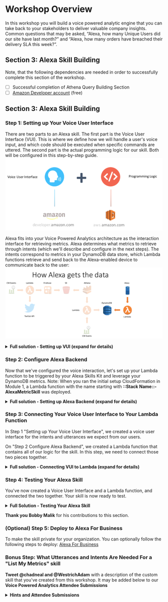 # Workshop Overview
In this workshop you will build a voice powered analytic engine that you can take back to your stakeholders to deliver valuable company insights.   Common questions that may be asked, “Alexa, how many Unique Users did our site have last month?” and “Alexa, how many orders have breached their delivery SLA this week?”.

## Section 3: Alexa Skill Building

Note, that the following dependencies are needed in order to successfully complete this section of the workshop.

- [ ] Successful completion of Athena Query Building Section
- [ ] [Amazon Developer account](http://developer.amazon.com/) (free)

## Section 3: Alexa Skill Building
### Step 1: Setting up Your Voice User Interface
There are two parts to an Alexa skill. The first part is the Voice User Interface (VUI). This is where we define how we will handle a user's voice input, and which code should be executed when specific commands are uttered. The second part is the actual programming logic for our skill.   Both will be configured in this step-by-step guide.
![](./media/images/Alexa_Arch.png)

Alexa fits into your Voice Powered Analytics architecture as the interaction interface for retrieving metrics.  Alexa determines what metrics to retrieve through intents (which we'll describe and configure in the next steps).  The intents correspond to metrics in your DynamoDB data store, which Lambda functions retrieve and send back to the Alexa-enabled device to communicate back to the user:
![](./media/images/Alexa_Arch2.png)
<details>
<summary><strong>Full solution - Setting up VUI (expand for details)</strong></summary>

1.	Go to the [Amazon Developer Portal](http://developer.amazon.com/)
2.	Click the **Alexa button** on the left portion of the screen.

![](./media/images/Alexa_Lab_v2_1.png)

3.	In the top-right corner of the screen, **click the Sign In button**. (If you don't already have an account, you will be able to create a new one for free.)
4.	Once you have signed in, on the Alexa page, **click the Alexa Skills Kit button**, which is what we'll use to create our custom skill.

![](./media/images/Alexa_Lab_v2_2.png)

5.	Next **Click on Start a Skill Button**

![](./media/images/Alexa_Lab_v2_3.png)

6.	Click on Create Skill button to start creating a custom skill.

![](./media/images/Alexa_Lab_v2_4.png)

7.	Type in the **Skill name** *Voice Powered Analytics*, Select the **Custom** button and finally click the **Create Skill** button:

![](./media/images/Alexa_Lab_v2_5.png)


8.	Select the option **Start From Scratch**,then select the **Choose** button in the top righthand corner:

![](./media/images/Alexa_Lab_v2_6.png)


9.	Next, **Click on 1. Invocation Name >**

![](./media/images/Alexa_Lab_v2_8.png)

10.	Ensure the skill innvocation name is entered (if not, type:) **voice powered analytics*** (all lower case)

![](./media/images/Alexa_Lab_v2_9.png)

11.	**Click on + Add button** next to Intent.

![](./media/images/Alexa_Lab_v2_10.png)

12.	**Type the custom tntent name** *WhatsMyMetric* and **click Create Custom Intent button**

![](./media/images/Alexa_Lab_v2_11.png)

13.	Next we're going Add utterances to our intent. This triggers an invoke of your intent through your user's voice. You'll want to add a few different variations based upon how users will interact with the different types of metrics available to query.
- **Type the *What’s my {metric}*** (ignore the popup box) and **Click + sign** to add the utterance.

![](./media/images/Alexa_Lab_v2_12.png)

14.	Now we'll configure our Slots. Slots allow you to parameterize different variable attributes when invoking your intent. For this workshop, the slot will be our metric(s) that we've created with the Athena query. This is why we've put the {metric} slot name in our utterances.
- **Click on + Add** on the left menu, next to Slot.

![](./media/images/Alexa_Lab_v2_13.png)

- **Type *available_metrics*** and **click Create custom slot type**

![](./media/images/Alexa_Lab_v2_14.png)

- For the slot value, **enter the value of the metric** used from the *Athena_Poller* Lambda function's environment variable: metric (e.g. *reinvent twitter sentiment*. Then **click the + button**. Note: The DynamoDB item that is used as our key in the backend lambda function uses this value to query our metric's value.

**Note: Don't worry about adding ID (Optional) or Synonyms. They can be added later after you test.**

![](./media/images/Alexa_Lab_v2_15.png)

15.	**Click on *WhatsMyMetric*** on the left menu under Intents. Then **select *available_metrics*** in the dropdown menu next to metric.

![](./media/images/Alexa_Lab_v2_16.png)
16.	Now **click on Build Model**. This will save your model and build it.

![](./media/images/Alexa_Lab_v2_17.png)

- You should see: ![](./media/images/Alexa_Lab_v2_18.png)
- It may take a minute or two to build, if your interaction model builds successfully you'll see a successful build message added to the dialog: ![](./media/images/Alexa_Lab_v2_19.png)

**Troubleshooting** If you get an error from your interaction model, check through this list:
   - Did you copy & paste the provided code into the appropriate boxes?
   - Did you accidentally add any characters to the Interaction Model or Sample Utterances?

In our next step of this guide (Configure Alexa Backend), we will be linking a Lambda function in the AWS developer console.
</details>

### Step 2: Configure Alexa Backend
Now that we've configured the voice interaction, let's set up your Lambda function to be triggered by your Alexa Skills Kit and leverage your DynamoDB metrics.
Note: When you ran the initial setup CloudFormation in Module 1, a Lambda function with the name starting with **::Stack Name::-AlexaMetricSkill** was deployed.
<details>
<summary><strong>Full solution - Setting up Alexa Backend (expand for details)</strong></summary>

1. Check your **AWS region** as the Lambda function needs to be in the same region that your previous resources created in Module 2 were created.

![](./media/images/Alexa_Lab_9.png)

2. **Open the Lambda function, starting with ::Stack Name::-AlexaMetricSkill** that was deployed with the Setup Cloudformation.
  Then we'll **Configure your trigger**: Under Configuration, and in **Add Triggers** pane, **select Alexa Skills Kit** from the list. It will then add this trigger to your Lambda function.

  2a.  **Scroll down to Configure Triggers**, **click  Skill ID verification disable**.   Note: optionally you can use the Alexa SkillID to lock down the lambda function to your specific Alexa Skill; this is a best practice.  Next, click the **Add** button, then scroll to the top of the Lambda function and click **Save**

  ![](./media/images/Alexa_Lab_10.gif)

  3. Once you have selected Alexa Skills Kit, **click the Configuration Tab**, then click on the Lambda function icon and name button **.starting with ::Stack Name::-AlexaMetricSkill**  to go back to your code.
  
   ![](./media/images/Alexa_Lab_10a.png)
   
  4. The *ARN value* should be in the top right corner. **Copy your Lambda function's ARN value to a separate text editor** for use in the next section of the guide.

  ![](./media/images/Alexa_Lab_11.png)

  5.  Click on the **Configuration** tab, navigate to **Environment Variables**.
  6. **Validate/or change the environment variables**:
    - **intent_name** matches what's configured for your *intent* in the Alexa Skill's Interaction Configuration
    - **slot_name** matches what's configured for your *slot name* in the Alexa Skill's Interaction Configuration
    - (Optional) You can modify the greeting and exit message for your Alexa skill by changing the value of two environment variables: **greeting_msg** and **exit_msg**
  <details>
<summary>Example</summary>

  greeting_msg *Welcome to the Voice Powered Analytics.  Please tell me what metrics you'd like to hear. To hear available metrics, ask Alexa tell me my metrics*
  and
  exit_msg *Thank you for trying the Voice Powered Analytics.  Have a nice day!*
</details>
-  There's also an environment variable called: metrics_table with the value VPA_Metrics_Table.  This references the DynamoDB table that the Alexa skill will be querying for your metric
<details><summary>Hint</summary>

  ![](./media/images/Alexa_Lab_11b.png)
</details>


  7. **Bonus (Time permitting)**: can you add a skill to the Lambda function which enables users to "List My Metrics"
</details>

### Step 3: Connecting Your Voice User Interface to Your Lambda Function

In Step 1 "Setting up Your Voice User Interface", we created a voice user interface for the intents and utterances we expect from our users.

On "Step 2 Configure Alexa Backend", we created a Lambda function that contains all of our logic for the skill.
In this step, we need to connect those two pieces together.
<details>
<summary><strong>Full solution - Connecting VUI to Lambda (expand for details)</strong></summary>

1.	**Go back to the [Amazon Developer Portal](http://developer.amazon.com/)** and **select your skill (*Voice Powered Analytics*)** from the list. You may still have a browser tab open if you started at the beginning of this tutorial.
2.	**Click on Endpoint** on the left menu. Then **Select the AWS Lambda ARN**.

![](./media/images/Alexa_Lab_v2_23.png)

3.	**Paste the ARN** you copied in number 3 of Step 2 to Default Region.

![](./media/images/Alexa_Lab_v2_24.png)

4.	Click **Save Endpoints**

![](./media/images/Alexa_Lab_v2_25.png)

Note: For this skill, we won't be using Account Linking, but you can learn more about [Linking an Alexa User with a User in Your System](https://developer.amazon.com/docs/custom-skills/link-an-alexa-user-with-a-user-in-your-system.html)

5.	Congratulations: You are all set to test your skill.
</details>

### Step 4: Testing Your Alexa Skill
You've now created a Voice User Interface and a Lambda function, and connected the two together. Your skill is now ready to test.
<details>
<summary><strong>Full Solution - Testing Your Alexa Skill</strong></summary>

1.	In the [Amazon Developer Portal](http://developer.amazon.com/), **select your skill (e.g. *Voice Powered Analytics*)** from the list. You may still have a browser tab open if you started at the beginning of this tutorial.
2.	**Click on "Test"** tab on the top.

![](./media/images/Alexa_Lab_v2_26.png)

3.	Enable testing for the skill by clicking slider button

![](./media/images/Alexa_Lab_v2_27.png)

4.	Once enabled, type *“ask Voice Powered Analytics”* and **click the Mic button**

![](./media/images/Alexa_Lab_v2_28.png)

Note: You should see the results on the right window

![](./media/images/Alexa_Lab_v2_29.png)

5.	You can have an entire conversation with your skill with the Service Simulator. Try the following commands:
- *"what is my reinvent twitter sentiment"*
<details>
<summary><strong>Service Simulator Tips</strong></summary>

 - Click the **Listen** button in the bottom right corner to hear Alexa read the response.
 - You can have an entire conversation with your skill with the Service Simulator. Try the following commands:
 - "ask Voice Powered Analytics" then "what is my reinvent twitter sentiment"
</details>
![](./media/images/Alexa_Lab_v2_30.png)

6.  (Optional) Other testing methods to consider:
- [Echosim.io](https://echosim.io/) - a browser-based Alexa skill testing tool that makes it easy to test your skills without carrying a physical device everywhere you go.
- [Unit Testing with Alexa](https://github.com/alexa/skill-sample-nodejs-city-guide/blob/master/unit-testing.md) - a modern approach to unit testing your Alexa skills with [Postman](http://getpostman.com/) and [Amazon API Gateway](http://aws.amazon.com/apigateway).

Note: If your sample skill is working properly, you can now customize your skill.

 #### Troubleshooting
 - If you receive a response that reads: *"The remote endpoint could not be called, or the response it returned was invalid,"* this is an indication that something is broken. Copy the JSON from the Alexa skill and insert it as a test event to our Lambda function **VoiceAlexaSkillFull-AlexaMetricSkill-1**.  You can then see the specific output from the Lambda function as to why it is not executing successfully.
 - It is most likely due to either the Alexa Skills Kit: **slot name** or **intent name** does not match the Lambda environment variables.
- Also make sure that the DynamoDB has an entry with a value for your metric.

</details> 

  
**Thank you Bobby Malik** for his contributions to this section.

### (Optional) Step 5: Deploy to Alexa For Business
To make the skill private for your organization.  You can optionally follow the following steps to deploy: [Alexa For Business](https://github.com/awslabs/voice-powered-analytics/blob/master/README-A4B.md)

### Bonus Step: What Utterances and Intents Are Needed For a "List My Metrics" skill
**Tweet @chadneal and @WestrichAdam** with a description of the custom skill that you've created from this workshop. It may be added below to our **Voice Powered Analytics Attendee Submissions**

<details>
<summary><strong>Hints and Attendee Submissions</strong></summary>
   Intent: ListMetrics
   Utterance(s):
   - ListMetrics List My Metrics
   - ListMetrics What are my metrics
</details>
